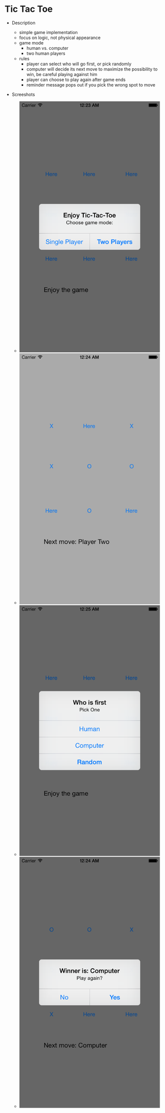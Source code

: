 # Tic Tac Toe

+ Description
  - simple game implementation
  - focus on logic, not physical appearance
  - game mode
    + human vs. computer
    + two human players
  - rules
    + player can select who will go first, or pick randomly
    + computer will decide its next move to maximize the possibility to win, be careful playing against him
    + player can choose to play again after game ends
    + reminder message pops out if you pick the wrong spot to move

+ Screeshots
  - ![test1](images/pickmode.png)
  - ![test2](images/board.png)
  - ![test3](images/whofirst.png)
  - ![test4](images/playagain.png)
